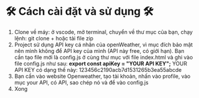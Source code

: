# 🛠 Cách cài đặt và sử dụng 🛠
1. Clone về máy: ở vscode, mở terminal, chuyển về thư mục của bạn, chạy lệnh: git clone + <url repository> hoặc tải file zip 
2. Project sử dụng API key cá nhân của openWeather, vì mục đích bảo mật nên mình không để API key của mình (API này free, có giới hạn). Bạn cần tạo file mới là config.js ở cùng thư mục với file index.html và ghi vào file config.js như sau: 
**export const apiKey = "YOUR API KEY";**
YOUR API KEY có dạng thế này: 123456c2190acb7d1531265b3ea55abcde
3. Bạn cần vào website Openweather, tạo tài khoản, nhấn vào profile, vào mục your API, có API, sao chép nó và để vào config.js
4. Xong 
